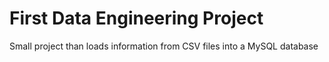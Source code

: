 # First Data Engineering Project

Small project than loads information from CSV files into a MySQL database
